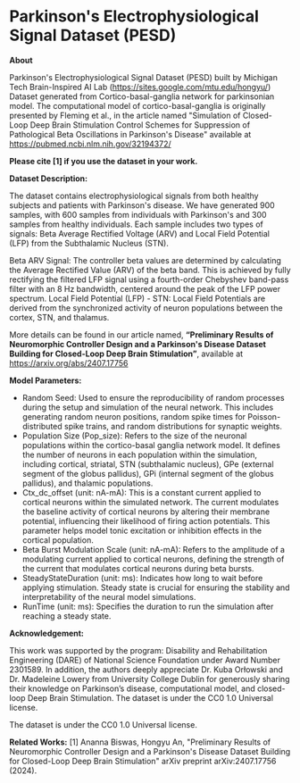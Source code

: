 # Parkinson's Electrophysiological Signal Dataset (PESD) 


**About**

Parkinson's Electrophysiological Signal Dataset (PESD) built by Michigan Tech Brain-Inspired AI Lab (https://sites.google.com/mtu.edu/hongyu/)
Dataset generated from Cortico-basal-ganglia network for parkinsonian model.
The computational model of cortico-basal-ganglia is originally presented by Fleming et al., in the article named "Simulation of Closed-Loop Deep Brain Stimulation Control Schemes for Suppression of Pathological Beta Oscillations in Parkinson's Disease" available at https://pubmed.ncbi.nlm.nih.gov/32194372/

**Please cite [1] if you use the dataset in your work.**
 
**Dataset Description:**

The dataset contains electrophysiological signals from both healthy subjects and patients with Parkinson's disease. We have generated 900 samples, with 600 samples from individuals with Parkinson's and 300 samples from healthy individuals. Each sample includes two types of signals: Beta Average Rectified Voltage (ARV) and Local Field Potential (LFP) from the Subthalamic Nucleus (STN).

Beta ARV Signal: The controller beta values are determined by calculating the Average Rectified Value (ARV) of the beta band. This is achieved by fully rectifying the filtered LFP signal using a fourth-order Chebyshev band-pass filter with an 8 Hz bandwidth, centered around the peak of the LFP power spectrum.
Local Field Potential (LFP) - STN: Local Field Potentials are derived from the synchronized activity of neuron populations between the cortex, STN, and thalamus.

More details can be found in our article named, **“Preliminary Results of Neuromorphic Controller Design and a Parkinson's Disease Dataset Building for Closed-Loop Deep Brain Stimulation”**, available at https://arxiv.org/abs/2407.17756
 
**Model Parameters:**
- Random Seed: Used to ensure the reproducibility of random processes during the setup and simulation of the neural network. This includes generating random neuron positions, random spike times for Poisson-distributed spike trains, and random distributions for synaptic weights.
- Population Size (Pop_size): Refers to the size of the neuronal populations within the cortico-basal ganglia network model. It defines the number of neurons in each population within the simulation, including cortical, striatal, STN (subthalamic nucleus), GPe (external segment of the globus pallidus), GPi (internal segment of the globus pallidus), and thalamic populations.
- Ctx_dc_offset (unit: nA-mA): This is a constant current applied to cortical neurons within the simulated network. The current modulates the baseline activity of cortical neurons by altering their membrane potential, influencing their likelihood of firing action potentials. This parameter helps model tonic excitation or inhibition effects in the cortical population.
- Beta Burst Modulation Scale (unit: nA-mA): Refers to the amplitude of a modulating current applied to cortical neurons, defining the strength of the current that modulates cortical neurons during beta bursts.
- SteadyStateDuration (unit: ms): Indicates how long to wait before applying stimulation. Steady state is crucial for ensuring the stability and interpretability of the neural model simulations.
- RunTime (unit: ms): Specifies the duration to run the simulation after reaching a steady state.
 
**Acknowledgement:**

This work was supported by the program: Disability and Rehabilitation Engineering (DARE) of National Science Foundation under Award Number 2301589. In addition, the authors deeply appreciate Dr. Kuba Orłowski and Dr. Madeleine Lowery from University College Dublin for generously sharing their knowledge on Parkinson’s disease, computational model, and closed-loop Deep Brain Stimulation.
The dataset is under the CC0 1.0 Universal license.
 

The dataset is under the CC0 1.0 Universal license. 

**Related Works:**
[1] Ananna Biswas, Hongyu An, "Preliminary Results of Neuromorphic Controller Design and a Parkinson's Disease Dataset Building for Closed-Loop Deep Brain Stimulation"	arXiv preprint  arXiv:2407.17756 (2024). 
